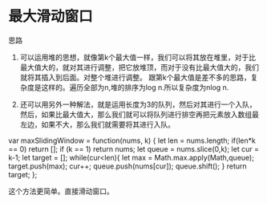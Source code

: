 # 最大滑动窗口
思路

1. 可以运用堆的思想，就像第k个最大值一样，我们可以将其放在堆里，对于比最大值大的，就对其进行调整，把它放堆顶，而对于没有比最大值大的，我们就将其插入到后面。对整个堆进行调整。
跟第k个最大值是差不多的思路，复杂度是这样的。遍历全部为n,堆的排序为log n.所以复杂度为nlog n.

2. 还可以用另外一种解法，就是运用长度为3的队列，然后对其进行一个入队，然后，如果比最大值大，那么我们就可以将队列进行排空再把元素放入数组最左边，如果不大，那么我们就需要将其进行入队。

var maxSlidingWindow = function(nums, k) {
    let len = nums.length;
    if(len*k == 0) return [];
    if (k == 1) return nums;
    let queue = nums.slice(0,k);
    let cur = k-1;
    let target = [];
    while(cur<len){
        let max = Math.max.apply(Math,queue);
        target.push(max);
        cur++;
        queue.push(nums[cur]);
        queue.shift();
    }
    return target;
};

这个方法更简单。直接滑动窗口。